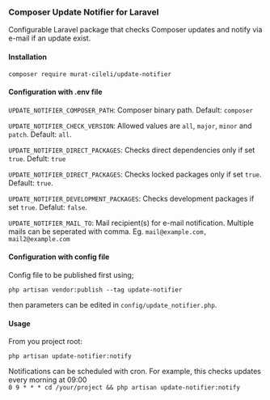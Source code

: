### Composer Update Notifier for Laravel

Configurable Laravel package that checks Composer updates and notify via e-mail if an update exist.

#### Installation
`composer require murat-cileli/update-notifier`

#### Configuration with .env file

`UPDATE_NOTIFIER_COMPOSER_PATH`: Composer binary path. Default: `composer`  

`UPDATE_NOTIFIER_CHECK_VERSION`: Allowed values are `all`, `major`, `minor` and `patch`. Default: `all`.  

`UPDATE_NOTIFIER_DIRECT_PACKAGES`: Checks direct dependencies only if set `true`. Defult: `true`  

`UPDATE_NOTIFIER_DIRECT_PACKAGES`: Checks locked packages only if set `true`. Default: `true`.  

`UPDATE_NOTIFIER_DEVELOPMENT_PACKAGES`: Checks development packages if set `true`. Defalut: `false`.  

`UPDATE_NOTIFIER_MAIL_TO`: Mail recipient(s) for e-mail notification. Multiple mails can be seperated with comma. Eg. `mail@example.com, mail2@example.com` 

#### Configuration with config file

Config file to be published first using;

`php artisan vendor:publish --tag update-notifier`

then parameters can be edited in `config/update_notifier.php`.

#### Usage

From you project root:

`php artisan update-notifier:notify`

Notifications can be scheduled with cron. For example, this checks updates every morning at 09:00  
`0 9 * * * cd /your/project && php artisan update-notifier:notify`

